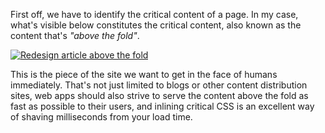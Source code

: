 First off, we have to identify the critical content of a page. In my case, what's visible below constitutes the critical content, also known as the content that's _"above the fold"_.

[![Redesign article above the fold][2]](/articles/redesign "Pony Foo Gets a Face Lift")

This is the piece of the site we want to get in the face of humans immediately. That's not just limited to blogs or other content distribution sites, web apps should also strive to serve the content above the fold as fast as possible to their users, and inlining critical CSS is an excellent way of shaving milliseconds from your load time.

  [1]: https://github.com/bevacqua/css "bevacqua/css on GitHub"
  [2]: https://i.imgur.com/qVWJl7L.png
